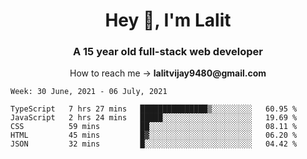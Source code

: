 <h1 align="center">Hey 👋, I'm Lalit</h1>
<h3 align="center">A 15 year old full-stack web developer</h3>

<p align="center">How to reach me → <strong>lalitvijay9480@gmail.com</strong></p>

<!--START_SECTION:waka-->
```text
Week: 30 June, 2021 - 06 July, 2021

TypeScript   7 hrs 27 mins   ███████████████▒░░░░░░░░░   60.95 % 
JavaScript   2 hrs 24 mins   █████░░░░░░░░░░░░░░░░░░░░   19.69 % 
CSS          59 mins         ██░░░░░░░░░░░░░░░░░░░░░░░   08.11 % 
HTML         45 mins         █▓░░░░░░░░░░░░░░░░░░░░░░░   06.20 % 
JSON         32 mins         █░░░░░░░░░░░░░░░░░░░░░░░░   04.42 % 
```
<!--END_SECTION:waka-->
